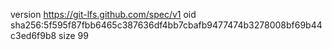 version https://git-lfs.github.com/spec/v1
oid sha256:5f595f87fbb6465c387636df4bb7cbafb9477474b3278008bf69b44c3ed6f9b8
size 99
